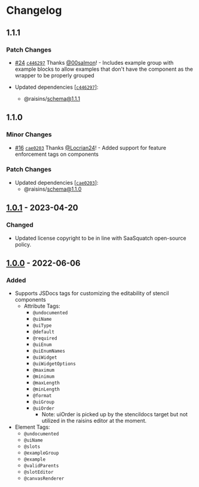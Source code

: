 # Changelog

## 1.1.1

### Patch Changes

- [#24](https://github.com/saasquatch/raisins/pull/24) [`c446297`](https://github.com/saasquatch/raisins/commit/c4462972a42b401ca313ca6b63e9ee34b610084d) Thanks [@00salmon](https://github.com/00salmon)! - Includes example group with example blocks to allow examples that don't have the component as the wrapper to be properly grouped

- Updated dependencies [[`c446297`](https://github.com/saasquatch/raisins/commit/c4462972a42b401ca313ca6b63e9ee34b610084d)]:
  - @raisins/schema@1.1.1

## 1.1.0

### Minor Changes

- [#16](https://github.com/saasquatch/raisins/pull/16) [`cae0203`](https://github.com/saasquatch/raisins/commit/cae02034bca4a139c761d876d2da22ac42564857) Thanks [@Locrian24](https://github.com/Locrian24)! - Added support for feature enforcement tags on components

### Patch Changes

- Updated dependencies [[`cae0203`](https://github.com/saasquatch/raisins/commit/cae02034bca4a139c761d876d2da22ac42564857)]:
  - @raisins/schema@1.1.0

## [1.0.1] - 2023-04-20

### Changed

- Updated license copyright to be in line with SaaSquatch open-source policy.

## [1.0.0] - 2022-06-06

### Added

- Supports JSDocs tags for customizing the editability of stencil components
  - Attribute Tags:
    - `@undocumented`
    - `@uiName`
    - `@uiType`
    - `@default`
    - `@required`
    - `@uiEnum`
    - `@uiEnumNames`
    - `@uiWidget`
    - `@uiWidgetOptions`
    - `@maximum`
    - `@minimum`
    - `@maxLength`
    - `@minLength`
    - `@format`
    - `@uiGroup`
    - `@uiOrder`
      - Note: uiOrder is picked up by the stencildocs target but not utilized in the raisins editor at the moment.
- Element Tags:
  - `@undocumented`
  - `@uiName`
  - `@slots`
  - `@exampleGroup`
  - `@example`
  - `@validParents`
  - `@slotEditor`
  - `@canvasRenderer`

[1.0.1]: https://github.com/saasquatch/raisins/releases/tag/stencil-docs-target@1.0.1
[1.0.0]: https://github.com/saasquatch/raisins/releases/tag/stencil-docs-target@1.0.0
